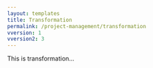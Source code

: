 ```yaml
---
layout: templates
title: Transformation
permalink: /project-management/transformation
vversion: 1
vversion2: 3
---
```


This is transformation...